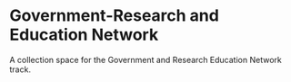 # Government-Research and Education Network  
A collection space for the Government and Research Education Network track.  




